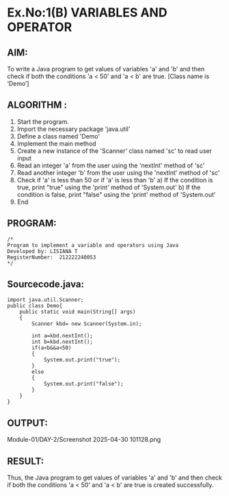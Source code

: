 # Ex.No:1(B) VARIABLES AND OPERATOR

## AIM:
To write a Java program to get values of variables 'a' and 'b' and then check if both the conditions 'a < 50' and 'a < b' are true. [Class name is ‘Demo’]

## ALGORITHM :
1.	Start the program.
2.	Import the necessary package 'java.util'
3.	Define a class named 'Demo'
4.	Implement the main method
5.	Create a new instance of the 'Scanner' class named 'sc' to read user input
6.	Read an integer 'a' from the user using the 'nextInt' method of 'sc'
7.	Read another integer 'b' from the user using the 'nextInt' method of 'sc'
8.	Check if 'a' is less than 50 or if 'a' is less than 'b'
a)	If the condition is true, print "true" using the 'print' method of 'System.out'
b)	If the condition is false, print "false" using the 'print' method of 'System.out'
9.	End





## PROGRAM:
 ```
/*
Program to implement a variable and operators using Java
Developed by: LISIANA T
RegisterNumber:  212222240053
*/
```

## Sourcecode.java:

```
import java.util.Scanner;
public class Demo{
    public static void main(String[] args)
    {
        Scanner kbd= new Scanner(System.in);
        
        int a=kbd.nextInt();
        int b=kbd.nextInt();
        if(a<b&&a<50)
        {
            System.out.print("true");
        }
        else
        {
            System.out.print("false");
        }
    }
}
```

## OUTPUT:
Module-01/DAY-2/Screenshot 2025-04-30 101128.png

## RESULT:
Thus, the Java program to get values of variables 'a' and 'b' and then check if both the conditions 'a < 50' and 'a < b' are true is created successfully.
